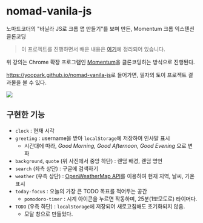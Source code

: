 # nomad-vanila-js
노마드코더의 "바닐라 JS로 크롬 앱 만들기"를 보며 만든, Momentum 크롬 익스텐션 클론코딩
> 이 프로젝트를 진행하면서 배운 내용은 [여기](https://yopark.notion.site/JS-TIL-54b9cc2355c14c58b5dfd05cd18da388)에 정리되어 있습니다. 

위 강의는 Chrome 확장 프로그램인 [Momentum](https://chrome.google.com/webstore/detail/momentum/laookkfknpbbblfpciffpaejjkokdgca?hl=ko)을 클론코딩하는 방식으로 진행된다. 

<https://yoopark.github.io/nomad-vanila-js>로 들어가면, 필자의 토이 프로젝트 결과물을 볼 수 있다. 

![](https://velog.velcdn.com/images/yoopark/post/f620d19b-3a81-4418-80d8-74e1a123af1a/image.png)


## 구현한 기능

- `clock` : 현재 시각
- `greeting` : username을 받아 `localStorage`에 저장하여 인사말 표시
    - 시간대에 따라, *Good Morning, Good Afternoon, Good Evening* 으로 변화
- `background`, `quote` (위 사진에서 중앙 하단) : 랜덤 배경, 랜덤 명언
- `search` (좌측 상단) :  구글에 검색하기
- `weather` (우측 상단) : [OpenWeatherMap API](https://openweathermap.org/api)를 이용하여 현재 지역, 날씨, 기온 표시
- `today-focus` : 오늘의 가장 큰 TODO 목표를 적어두는 공간
    - `pomodoro-timer` : 시계 아이콘을 누르면 작동하며, 25분(1뽀모도로) 타이머다.
- `TODO` (우측 하단) : `localStorage`에 저장되어 새로고침해도 초기화되지 않음.
    - 모달 창으로 만들었다.
